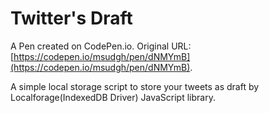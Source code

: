 # Twitter's Draft

A Pen created on CodePen.io. Original URL: [https://codepen.io/msudgh/pen/dNMYmB](https://codepen.io/msudgh/pen/dNMYmB).

A simple local storage script to store your tweets as draft by Localforage(IndexedDB Driver) JavaScript library.